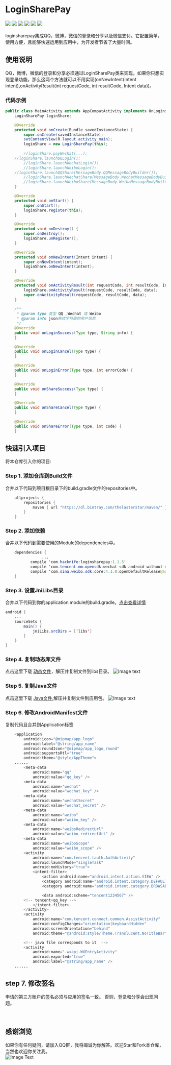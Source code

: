 # LoginSharePay 
[![](https://img.shields.io/badge/platform-android-orange.svg)](https://github.com/hacknife) [![](https://img.shields.io/badge/language-java-yellow.svg)](https://github.com/hacknife) [![](https://img.shields.io/badge/Jcenter-1.1.5-brightgreen.svg)](http://jcenter.bintray.com/com/hacknife/loginsharepay/) [![](https://img.shields.io/badge/build-passing-brightgreen.svg)](https://github.com/hacknife) [![](https://img.shields.io/badge/license-apache--2.0-green.svg)](https://github.com/hacknife) [![](https://img.shields.io/badge/api-14+-green.svg)](https://github.com/hacknife)<br/><br/>
loginsharepay集成QQ，微博，微信的登录和分享以及微信支付。它配置简单，使用方便，且能够快速运用到应用中，为开发者节省了大量时间。
## 使用说明
QQ，微博，微信的登录和分享必须通过LoginSharePay类来实现，如果你只想实现登录功能，那么这两个方法就可以不用实现(onNewIntent(Intent intent),onActivityResult(int requestCode, int resultCode, Intent data))。
### 代码示例
```Java
public class MainActivity extends AppCompatActivity implements OnLoginshareListener {
    LoginSharePay loginShare;

    @Override
    protected void onCreate(Bundle savedInstanceState) {
        super.onCreate(savedInstanceState);
        setContentView(R.layout.activity_main);
        loginShare = new LoginSharePay(this);
	
        //loginShare.payWechat(...);
	//loginShare.launchQQLogin();
        //loginShare.launchWechatLogin();
        //loginShare.launchWeiboLogin();
	//loginShare.launchQQShare(MessageBody.QQMessageBodyBuilder());
        //loginShare.launchWechatShare(MessageBody.WechatMessageBodyBuilder());
        //loginShare.launchWeiboShare(MessageBody.WeiboMessageBodyBuilder());
    }

    @Override
    protected void onStart() {
        super.onStart();
        loginShare.register(this);
    }

    @Override
    protected void onDestroy() {
        super.onDestroy();
        loginShare.unRegister();
    }

    @Override
    protected void onNewIntent(Intent intent) {
        super.onNewIntent(intent);
        loginShare.onNewIntent(intent);
    }

    @Override
    protected void onActivityResult(int requestCode, int resultCode, Intent data) {
        loginShare.onActivityResult(requestCode, resultCode, data);
        super.onActivityResult(requestCode, resultCode, data);
    }
    
    /**
     * @param type 类型 QQ ,Wechat 或 Weibo
     * @param info json格式字符串的用户信息
     */
    @Override
    public void onLoginSuccess(Type type, String info) {
    }

    @Override
    public void onLoginCancel(Type type) {
    }

    @Override
    public void onLoginError(Type type, int errorCode) {
    }

    @Override
    public void onShareSuccess(Type type) {
    }

    @Override
    public void onShareCancel(Type type) {
    }

    @Override
    public void onShareError(Type type, int code) {
    }
```
## 快速引入项目
将本仓库引入你的项目:
### Step 1. 添加仓库到Build文件
合并以下代码到项目根目录下的build.gradle文件的repositories中。
```Java
	allprojects {
		repositories {
			maven { url "https://dl.bintray.com/thelasterstar/maven/" }
		}
	}
```
### Step 2. 添加依赖   
合并以下代码到需要使用的Module的dependencies中。
```Java
	dependencies {
                ...
	       compile 'com.hacknife:loginsharepay:1.1.5'
	       compile 'com.tencent.mm.opensdk:wechat-sdk-android-without-mta:+'
	       compile 'com.sina.weibo.sdk:core:4.1.0:openDefaultRelease@aar'
	}
```
### Step 3. 设置JniLibs目录
合并以下代码到你的application module的build.gradle。[点击查看详情](https://github.com/hacknife/gifengine/blob/master/jnilibs.png)
```Java
android {
    ...
    sourceSets {
        main() {
            jniLibs.srcDirs = ['libs']
        }
    }
}

```
### Step 4. 复制动态库文件
点击这里下载 [动态文件](https://raw.githubusercontent.com/hacknife/loginsharepay/master/libs.7z)，解压并复制文件到libs目录。
![Image text](https://github.com/hacknife/LoginSharepay/blob/master/libs.png)
### Step 5. 复制Java文件
点击这里下载 [Java文件](https://raw.githubusercontent.com/hacknife/loginsharepay/master/wxapi.7z),解压并复制文件到应用包。
![Image text](https://github.com/hacknife/LoginSharepay/blob/master/wxapi.png)
### Step 6. 修改AndroidManifest文件
复制代码且合并到Application标签
```Java
    <application 
        android:icon="@mipmap/app_logo"
        android:label="@string/app_name"
        android:roundIcon="@mipmap/app_logo_round"
        android:supportsRtl="true"
        android:theme="@style/AppTheme">
	......
        <meta-data
            android:name="qq"
            android:value="qq_key" />
        <meta-data
            android:name="wechat"
            android:value="wechat_key" />
        <meta-data
            android:name="wechatSecret"
            android:value="wechat_secret" />
        <meta-data
            android:name="weibo"
            android:value="weibo_key" />
        <meta-data
            android:name="weiboRedirectUrl"
            android:value="weibo_redirectUrl" />
        <meta-data
            android:name="weiboScope"
            android:value="weibo_scope" />
        <activity
            android:name="com.tencent.tauth.AuthActivity"
            android:launchMode="singleTask"
            android:noHistory="true">
            <intent-filter>
                <action android:name="android.intent.action.VIEW" />
                <category android:name="android.intent.category.DEFAULT" />
                <category android:name="android.intent.category.BROWSABLE" />

                <data android:scheme="tencent1234567" />
		<!-- tencent+qq_key -->
            </intent-filter>
        </activity>
        <activity
            android:name="com.tencent.connect.common.AssistActivity"
            android:configChanges="orientation|keyboardHidden"
            android:screenOrientation="behind"
            android:theme="@android:style/Theme.Translucent.NoTitleBar" />

        <!-- java file corresponds to it  -->
        <activity
            android:name=".wxapi.WXEntryActivity"
            android:exported="true"
            android:label="@string/app_name" />	    
	......

```
## step 7. 修改签名
申请的第三方账户的签名必须与应用的签名一致。 否则，登录和分享会出现问题。
<br><br><br>
## 感谢浏览
如果你有任何疑问，请加入QQ群，我将竭诚为你解答。欢迎Star和Fork本仓库，当然也欢迎你关注我。
<br>
![Image Text](https://github.com/hacknife/CarouselBanner/blob/master/qq_group.png)
